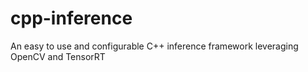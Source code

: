 # cpp-inference
An easy to use and configurable C++ inference framework leveraging OpenCV and TensorRT
